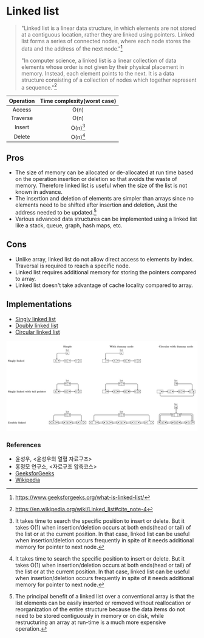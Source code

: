 # Linked list

> "Linked list is a linear data structure, in which elements are not stored at a contiguous location, rather they are linked using pointers. Linked list forms a series of connected nodes, where each node stores the data and the address of the next node."[^linked_list_definition_0]
> 
> "In computer science, a linked list is a linear collection of data elements whose order is not given by their physical placement in memory. Instead, each element points to the next. It is a data structure consisting of a collection of nodes which together represent a sequence."[^linked_list_definition_1]

| Operation | Time complexity(worst case) |
| :-------: | :-------------------------: |
| Access    | O(n)                        |
| Traverse  | O(n)                        |
| Insert    | O(n)[^searching_time]       |
| Delete    | O(n)[^searching_time]       |

## Pros
  
- The size of memory can be allocated or de-allocated at run time based on the operation insertion or deletion so that avoids the waste of memory. Therefore linked list is useful when the size of the list is not known in advance.
- The insertion and deletion of elements are simpler than arrays since no elements need to be shifted after insertion and deletion, Just the address needed to be updated.[^linked_list_pros_0]
- Various advanced data structures can be implemented using a linked list like a stack, queue, graph, hash maps, etc.

## Cons

- Unlike array, linked list do not allow direct access to elements by index. Traversal is required to reach a specific node.
- Linked list requires additional memory for storing the pointers compared to array.
- Linked list doesn't take advantage of cache locality compared to array.

## Implementations

- [Singly linked list][sinlgy_linked_list_link]
- [Doubly linked list][doubly_linked_list_link]
- [Circular linked list][circular_linked_list_link]

<img src="./images/list_diagram.jpg" alt="drawing" title="From National University of Singapore" width="800"/>

### References

- 윤성우, <윤성우의 열혈 자료구조>
- 홍정모 연구소, <자료구조 압축코스>
- [GeeksforGeeks][reference_link_0]
- [Wikipedia][reference_link_1]

[sinlgy_linked_list_link]: <./SinglyLinkedList>
[doubly_linked_list_link]: <./DoublyLinkedList>
[circular_linked_list_link]: <./CircularLinkedList>
[reference_link_0]: https://www.geeksforgeeks.org/what-is-linked-list/
[reference_link_1]: https://en.wikipedia.org/wiki/Linked_list#cite_note-4

[^linked_list_definition_0]: <https://www.geeksforgeeks.org/what-is-linked-list/>
[^linked_list_definition_1]: <https://en.wikipedia.org/wiki/Linked_list#cite_note-4>
[^searching_time]: It takes time to search the specific position to insert or delete. But it takes O(1) when insertion/deletion occurs at both ends(head or tail) of the list or at the current position. In that case, linked list can be useful when insertion/deletion occurs frequently in spite of it needs additional memory for pointer to next node.
[^linked_list_pros_0]: The principal benefit of a linked list over a conventional array is that the list elements can be easily inserted or removed without reallocation or reorganization of the entire structure because the data items do not need to be stored contiguously in memory or on disk, while restructuring an array at run-time is a much more expensive operation.
